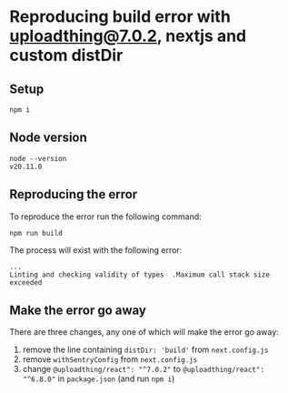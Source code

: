 # Reproducing build error with uploadthing@7.0.2, nextjs and custom distDir

## Setup

    npm i

## Node version

    node --version
    v20.11.0

## Reproducing the error

To reproduce the error run the following command:

    npm run build

The process will exist with the following error:

    ...
    Linting and checking validity of types  .Maximum call stack size exceeded

## Make the error go away

There are three changes, any one of which will make the error go away:

1. remove the line containing `distDir: 'build'` from `next.config.js`
3. remove `withSentryConfig` from `next.config.js`
4. change `@uploadthing/react": "^7.0.2"` to `@uploadthing/react": "^6.8.0"` in `package.json` (and run `npm i`)


